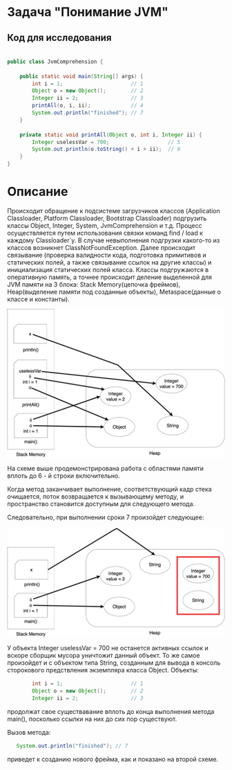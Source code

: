 # Задача "Понимание JVM"
## Код для исследования
```java

public class JvmComprehension {

    public static void main(String[] args) {
        int i = 1;                      // 1
        Object o = new Object();        // 2
        Integer ii = 2;                 // 3
        printAll(o, i, ii);             // 4
        System.out.println("finished"); // 7
    }

    private static void printAll(Object o, int i, Integer ii) {
        Integer uselessVar = 700;                   // 5
        System.out.println(o.toString() + i + ii);  // 6
    }
}

```
# Описание

Происходит обращение к подсистеме загрузчиков классов (Application Classloader, Platform Classloader, Bootstrap Classloader) подгрузить классы Object, Integer, System, JvmComprehension и т.д.  Процесс осуществляется путем использования связки команд find / load к каждому Classloader`у. В случае невыполнения подгрузки какого-то из классов возникнет ClassNotFoundException. Далее происходит связывание (проверка валидности кода, подготовка примитивов и статических полей, а также связывание ссылок на другие классы) и инициализация статических полей класса.
Классы подгружаются в оперативную память, а точнее происходит деление выделенной для JVM памяти на 3 блока: Stack Memory(цепочка фреймов), Heap(выделение памяти под созданные объекты), Metaspace(данные о классе и константы).

![image](https://raw.githubusercontent.com/MaximeNefedov/VisualVM/master/screenshoots/dio.jpg)

На схеме выше продемонстрирована работа с областями памяти вплоть до 6 - й строки включительно. 

Когда метод заканчивает выполнение, соответствующий кадр стека очищается, поток возвращается к вызывающему методу, и пространство становится доступным для следующего метода.

Следовательно, при выполнении сроки 7 произойдет следующее:

![image2](https://raw.githubusercontent.com/MaximeNefedov/VisualVM/master/screenshoots/dio2.jpg)

У объекта Integer uselessVar = 700 не останется активных ссылок и вскоре сборщик мусора уничтожит данный объект. То же самое произойдет и с объектом типа String, созданным для вывода в консоль сторокового предствления экземпляра класса Object. 
Объекты: 
```java
        int i = 1;                      // 1
        Object o = new Object();        // 2
        Integer ii = 2;                 // 3

```
продолжат свое существавание вплоть до конца выполнения метода main(), посколько ссылки на них до сих пор существуют.

Вызов метода:

```java
   System.out.println("finished"); // 7     

```
приведет к созданию нового фрейма, как и показано на второй схеме.